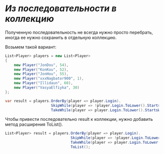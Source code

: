 # *Из последовательности в коллекцию*

Полученную последовательность не всегда нужно просто перебрать, иногда ее нужно сохранить в отдельную
коллекцию.

Возьмем такой вариант:
```cs
List<Player> players = new List<Player>
{
    new Player("JonDou", 54),
    new Player("KonKou", 52),
    new Player("JonHou", 55),
    new Player("xxxNagbator900", 1),
    new Player("Illidaun", 60),
    new Player("VasyaElfiyka", 30)
};

var result = players.OrderBy(player => player.Login).
                     SkipWhile(player => !player.Login.ToLower().StartsWith("j")).
                     TakeWhile(player => player.Login.ToLower().StartsWith("j"));
```
Чтобы привести последовательно result к коллекции, нужно добавить метод расширения ToList().
```cs
List<Player> result = players.OrderBy(player => player.Login).
                              SkipWhile(player => !player.Login.ToLower().StartsWith("j")).
                              TakeWhile(player => player.Login.ToLower().StartsWith("j")).
                              ToList();
```
